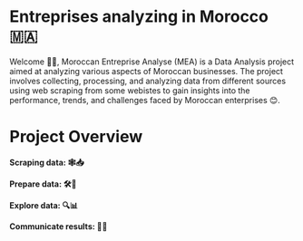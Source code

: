 # Entreprises analyzing in Morocco 🇲🇦

Welcome 👋🏼, Moroccan Entreprise Analyse (MEA) is a Data Analysis project aimed at analyzing various aspects of Moroccan businesses. The project involves collecting, processing, and analyzing data from different sources using web scraping from some webistes to gain insights into the performance, trends, and challenges faced by Moroccan enterprises 😊.


# Project Overview

**Scraping data: 🕸️📥**

**Prepare data: 🛠️📂**

**Explore data: 🔍📊**

**Communicate results: 📢📄**
